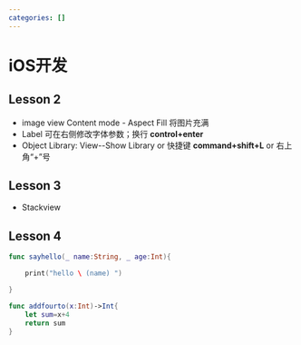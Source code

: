 ```yaml
---
categories: []
---
```

# iOS开发

##  Lesson 2

- image view  Content mode - Aspect Fill 将图片充满
- Label  可在右侧修改字体参数；换行 **control+enter**
-  Object Library:  View--Show Library  or  快捷键 **command+shift+L** or 右上角“+”号



## Lesson 3

- Stackview



## Lesson 4

```swift
func sayhello(_ name:String, _ age:Int){

	print("hello \ (name) ")

}

func addfourto(x:Int)->Int{
    let sum=x+4
    return sum
}

```

